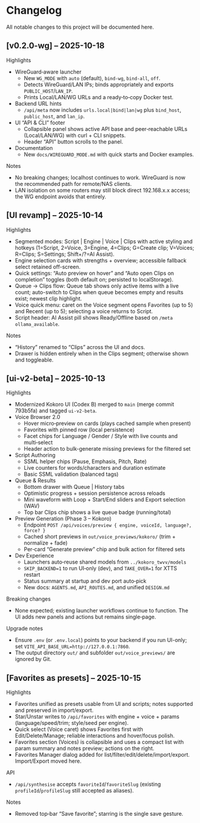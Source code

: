 # Changelog

All notable changes to this project will be documented here.

## [v0.2.0-wg] – 2025-10-18

Highlights
- WireGuard‑aware launcher
  - New `WG_MODE` with `auto` (default), `bind-wg`, `bind-all`, `off`.
  - Detects WireGuard/LAN IPs; binds appropriately and exports `PUBLIC_HOST`/`LAN_IP`.
  - Prints Local/LAN/WG URLs and a ready‑to‑copy Docker test.
- Backend URL hints
  - `/api/meta` now includes `urls.local|bind|lan|wg` plus `bind_host`, `public_host`, and `lan_ip`.
- UI “API & CLI” footer
  - Collapsible panel shows active API base and peer‑reachable URLs (Local/LAN/WG) with curl + CLI snippets.
  - Header “API” button scrolls to the panel.
- Documentation
  - New `docs/WIREGUARD_MODE.md` with quick starts and Docker examples.

Notes
- No breaking changes; localhost continues to work. WireGuard is now the recommended path for remote/NAS clients.
- LAN isolation on some routers may still block direct 192.168.x.x access; the WG endpoint avoids that entirely.

## [UI revamp] – 2025-10-14

Highlights
- Segmented modes: Script | Engine | Voice | Clips with active styling and hotkeys (1=Script, 2=Voice, 3=Engine, 4=Clips; G=Create clip; V=Voices; R=Clips; S=Settings; Shift+/?=AI Assist).
- Engine selection cards with strengths + overview; accessible fallback select retained off-screen.
- Quick settings: “Auto preview on hover” and “Auto open Clips on completion” toggles (both default on; persisted to localStorage).
- Queue → Clips flow: Queue tab shows only active items with a live count; auto-switch to Clips when queue becomes empty and results exist; newest clip highlight.
- Voice quick menu: caret on the Voice segment opens Favorites (up to 5) and Recent (up to 5); selecting a voice returns to Script.
- Script header: AI Assist pill shows Ready/Offline based on `/meta` `ollama_available`.

Notes
- “History” renamed to “Clips” across the UI and docs.
- Drawer is hidden entirely when in the Clips segment; otherwise shown and toggleable.

## [ui-v2-beta] – 2025-10-13

Highlights
- Modernized Kokoro UI (Codex B) merged to `main` (merge commit 793b5fa) and tagged `ui-v2-beta`.
- Voice Browser 2.0
  - Hover micro‑preview on cards (plays cached sample when present)
  - Favorites with pinned row (local persistence)
  - Facet chips for Language / Gender / Style with live counts and multi‑select
  - Header action to bulk-generate missing previews for the filtered set
- Script Authoring
  - SSML helper chips (Pause, Emphasis, Pitch, Rate)
  - Live counters for words/characters and duration estimate
  - Basic SSML validation (balanced tags)
- Queue & Results
  - Bottom drawer with Queue | History tabs
  - Optimistic progress + session persistence across reloads
  - Mini waveform with Loop + Start/End sliders and Export selection (WAV)
  - Top bar Clips chip shows a live queue badge (running/total)
- Preview Generation (Phase 3 – Kokoro)
  - Endpoint `POST /api/voices/preview { engine, voiceId, language?, force? }`
  - Cached short previews in `out/voice_previews/kokoro/` (trim + normalize + fade)
  - Per‑card “Generate preview” chip and bulk action for filtered sets
- Dev Experience
  - Launchers auto‑reuse shared models from `../kokoro_twvv/models`
  - `SKIP_BACKEND=1` to run UI‑only (dev), and `TAKE_OVER=1` for XTTS restart
  - Status summary at startup and dev port auto‑pick
  - New docs: `AGENTS.md`, `API_ROUTES.md`, and unified `DESIGN.md`

Breaking changes
- None expected; existing launcher workflows continue to function. The UI adds new panels and actions but remains single‑page.

Upgrade notes
- Ensure `.env` (or `.env.local`) points to your backend if you run UI-only; set `VITE_API_BASE_URL=http://127.0.0.1:7860`.
- The output directory `out/` and subfolder `out/voice_previews/` are ignored by Git.
## [Favorites as presets] – 2025-10-15

Highlights
- Favorites unified as presets usable from UI and scripts; notes supported and preserved in import/export.
- Star/Unstar writes to `/api/favorites` with engine + voice + params (language/speed/trim; style/seed per engine).
- Quick select (Voice caret) shows Favorites first with Edit/Delete/Manage; reliable interactions and hover/focus polish.
- Favorites section (Voices) is collapsible and uses a compact list with param summary and notes preview; actions on the right.
- Favorites Manager dialog added for list/filter/edit/delete/import/export. Import/Export moved here.

API
- `/api/synthesise` accepts `favoriteId`/`favoriteSlug` (existing `profileId`/`profileSlug` still accepted as aliases).

Notes
- Removed top‑bar “Save favorite”; starring is the single save gesture.
